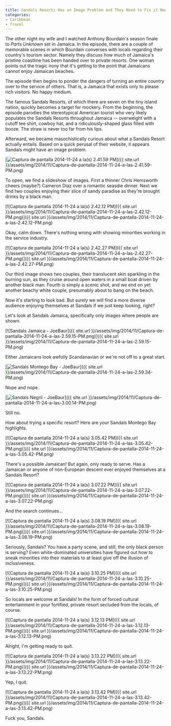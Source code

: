 ```yaml
---
title: Sandals Resorts Has an Image Problem and They Need to Fix it Now
categories:
- Caribbean
- Travel
---
```


The other night my wife and I watched Anthony Bourdain's season finale to _Parts Unknown_ set in Jamaica. In the episode, there are a couple of memorable scenes in which Bourdain converses with locals regarding their country's tourism sector. Namely they discuss how much of Jamaica's pristine coastline has been handed over to private resorts. One woman points out the tragic irony that it's getting to the point that Jamaicans cannot enjoy Jamaican beaches.<!-- more -->

The episode then begins to ponder the dangers of turning an entire country over to the service of others. That is, a Jamaica that exists only to please rich visitors. No happy medium.

The famous Sandals Resorts, of which there are seven on the tiny island nation, quickly becomes a target for mockery. From the beginning, the episode parodies the stereotypical American tourist who very likely populates the Sandals Resorts throughout Jamaica -- overweight with a cutoff tee shirt, cowboy hat, and a ridiculously-shaped glass filled with booze. The straw is never too far from his lips.

Afterward, we became masochistically curious about what a Sandals Resort actually entails. Based on a quick perusal of their website, it appears Sandals might have an image problem.

[![Captura de pantalla 2014-11-24 a la(s) 2.41.59 PM](/wp-content/uploads/2014/11/_d_improd_/Captura-de-pantalla-2014-11-24-a-las-2.41.59-PM-1024x445_f_improf_600x260.png)]({{ site.url }}/assets/img/2014/11/Captura-de-pantalla-2014-11-24-a-las-2.41.59-PM.png)

To open, we find a slideshow of images. First a thinner Chris Hemsworth cheers (maybe?) Cameron Diaz over a romantic seasdie dinner. Next we find two couples enjoying their slice of sandy paradise as they're brought drinks by a black man.

[![Captura de pantalla 2014-11-24 a la(s) 2.42.12 PM]({{ site.url }}/assets/img/2014/11/Captura-de-pantalla-2014-11-24-a-las-2.42.12-PM.png)]({{ site.url }}/assets/img/2014/11/Captura-de-pantalla-2014-11-24-a-las-2.42.12-PM.png)

Okay, calm down. There's nothing wrong with showing minorities working in the service industry.

[![Captura de pantalla 2014-11-24 a la(s) 2.42.27 PM]({{ site.url }}/assets/img/2014/11/Captura-de-pantalla-2014-11-24-a-las-2.42.27-PM.png)]({{ site.url }}/assets/img/2014/11/Captura-de-pantalla-2014-11-24-a-las-2.42.27-PM.png)

Our third image shows two couples, their translucent skin sparkling in the burning sun, as they cruise around open waters in a small boat driven by another black man. Fourth is simply a scenic shot, and we end on yet another beachy white couple, presumably about to bang on the beach.

Now it's starting to look bad. But surely we will find a more diverse audience enjoying themselves at Sandals if we just keep looking, right?

Let's look at Sandals Jamaica, specifically only images where people are shown.

[![Sandals Jamaica - JoeBaur]({{ site.url }}/assets/img/2014/11/Captura-de-pantalla-2014-11-24-a-las-2.59.15-PM.png)]({{ site.url }}/assets/img/2014/11/Captura-de-pantalla-2014-11-24-a-las-2.59.15-PM.png)

Either Jamaicans look awfully Scandanavian or we're not off to a great start.

[![Sandals Montego Bay - JoeBaur ](/wp-content/uploads/2014/11/_d_improd_/Captura-de-pantalla-2014-11-24-a-las-2.59.34-PM_f_improf_370x472.png)]({{ site.url }}/assets/img/2014/11/Captura-de-pantalla-2014-11-24-a-las-2.59.34-PM.png)

Nope and nope.

[![Sandals Negril - JoeBaur](/wp-content/uploads/2014/11/_d_improd_/Captura-de-pantalla-2014-11-24-a-las-3.00.14-PM_f_improf_448x346.png)]({{ site.url }}/assets/img/2014/11/Captura-de-pantalla-2014-11-24-a-las-3.00.14-PM.png)

Still no.

How about trying a specific resort? Here are your Sandals Montego Bay highlights.

[![Captura de pantalla 2014-11-24 a la(s) 3.05.42 PM]({{ site.url }}/assets/img/2014/11/Captura-de-pantalla-2014-11-24-a-las-3.05.42-PM.png)]({{ site.url }}/assets/img/2014/11/Captura-de-pantalla-2014-11-24-a-las-3.05.42-PM.png)

There's a possible Jamaican! But again, only ready to serve. Has a Jamaican or anyone of non-European descent ever enjoyed themselves at a Sandals Resort?

[![Captura de pantalla 2014-11-24 a la(s) 3.07.22 PM]({{ site.url }}/assets/img/2014/11/Captura-de-pantalla-2014-11-24-a-las-3.07.22-PM.png)]({{ site.url }}/assets/img/2014/11/Captura-de-pantalla-2014-11-24-a-las-3.07.22-PM.png)

And the search continues...

[![Captura de pantalla 2014-11-24 a la(s) 3.08.19 PM]({{ site.url }}/assets/img/2014/11/Captura-de-pantalla-2014-11-24-a-las-3.08.19-PM.png)]({{ site.url }}/assets/img/2014/11/Captura-de-pantalla-2014-11-24-a-las-3.08.19-PM.png)

Seriously, Sandals? You have a party scene, and still, the only black person is serving? Even white-dominated universities have figured out how to sneak minorities into their materials to at least give off the illusion of inclusiveness.

[![Captura de pantalla 2014-11-24 a la(s) 3.10.25 PM]({{ site.url }}/assets/img/2014/11/Captura-de-pantalla-2014-11-24-a-las-3.10.25-PM.png)]({{ site.url }}/assets/img/2014/11/Captura-de-pantalla-2014-11-24-a-las-3.10.25-PM.png)

So locals are welcome at Sandals! In the form of forced cultural entertainment in your fortified, private resort secluded from the locals, of course.

[![Captura de pantalla 2014-11-24 a la(s) 3.12.13 PM]({{ site.url }}/assets/img/2014/11/Captura-de-pantalla-2014-11-24-a-las-3.12.13-PM.png)]({{ site.url }}/assets/img/2014/11/Captura-de-pantalla-2014-11-24-a-las-3.12.13-PM.png)

Alright, I'm getting ready to quit.

[![Captura de pantalla 2014-11-24 a la(s) 3.13.22 PM]({{ site.url }}/assets/img/2014/11/Captura-de-pantalla-2014-11-24-a-las-3.13.22-PM.png)]({{ site.url }}/assets/img/2014/11/Captura-de-pantalla-2014-11-24-a-las-3.13.22-PM.png)

Yep, I quit.

[![Captura de pantalla 2014-11-24 a la(s) 3.13.42 PM]({{ site.url }}/assets/img/2014/11/Captura-de-pantalla-2014-11-24-a-las-3.13.42-PM.png)]({{ site.url }}/assets/img/2014/11/Captura-de-pantalla-2014-11-24-a-las-3.13.42-PM.png)

Fuck you, Sandals.
